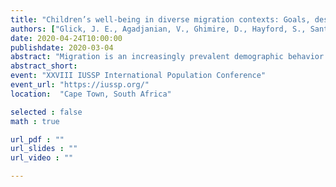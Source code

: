 ```yaml
---
title: "Children’s well-being in diverse migration contexts: Goals, design, and preliminary findings from the FAMELO project"
authors: ["Glick, J. E., Agadjanian, V., Ghimire, D., Hayford, S., Santos, C., Wilkens, N., & Yabiku, S."]
date: 2020-04-24T10:00:00
publishdate: 2020-03-04
abstract: "Migration is an increasingly prevalent demographic behavior that has important consequences for families and communities around the world. Families and households play a central role in shaping migration decisions; in turn, migrants can produce important economic returns to the households from which they originate. Both migration decisions and eventual remittances have important implications for children’s development and future opportunities. Yet, we know comparatively little about the dynamic role migration may play in children’s lives. A core challenge in understanding commonalities and differences in the way family migration context is linked to children’s development is the difficulty in comparing associations across studies that use different definitions of migration and different conceptualizations of children’s development. The Family Migration Context and Early Life Outcomes (FAMELO) project begins to fill these gaps by conducting comparable longitudinal surveys of children and their caregivers in households with and without migrants in three traditional sending areas: Jalisco, Mexico; Gaza, Mozambique; and Chitwan, Nepal. This paper describes the conceptual framework, preliminary field work and initial analyses of pilot data collected for the FAMELO project.""
abstract_short: 
event: "XXVIII IUSSP International Population Conference"
event_url: "https://iussp.org/"
location:  "Cape Town, South Africa"

selected : false
math : true

url_pdf : ""
url_slides : ""
url_video : ""

---
```

